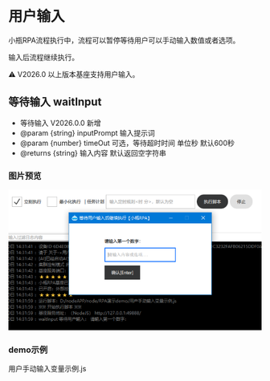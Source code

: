 # 用户输入

小瓶RPA流程执行中，流程可以暂停等待用户可以手动输入数值或者选项。

输入后流程继续执行。

⚠ V2026.0 以上版本基座支持用户输入。



## 等待输入 waitInput


 * 等待输入 V2026.0.0 新增
 * @param {string} inputPrompt 输入提示词
 * @param {number} timeOut 可选，等待超时时间 单位秒 默认600秒
 * @returns {string}  输入内容  默认返回空字符串



### 图片预览

![用户输入图片](public/ScreenShot_2025-10-20_143246_398.png)


### demo示例

用户手动输入变量示例.js

